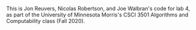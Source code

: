 This is Jon Reuvers, Nicolas Robertson, and Joe Walbran's code for lab 4, as part of the University of Minnesota Morris's CSCI 3501 Algorithms and Computability class (Fall 2020).
